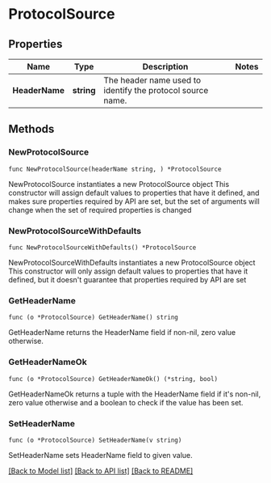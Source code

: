 # ProtocolSource

## Properties

Name | Type | Description | Notes
------------ | ------------- | ------------- | -------------
**HeaderName** | **string** | The header name used to identify the protocol source name. | 

## Methods

### NewProtocolSource

`func NewProtocolSource(headerName string, ) *ProtocolSource`

NewProtocolSource instantiates a new ProtocolSource object
This constructor will assign default values to properties that have it defined,
and makes sure properties required by API are set, but the set of arguments
will change when the set of required properties is changed

### NewProtocolSourceWithDefaults

`func NewProtocolSourceWithDefaults() *ProtocolSource`

NewProtocolSourceWithDefaults instantiates a new ProtocolSource object
This constructor will only assign default values to properties that have it defined,
but it doesn't guarantee that properties required by API are set

### GetHeaderName

`func (o *ProtocolSource) GetHeaderName() string`

GetHeaderName returns the HeaderName field if non-nil, zero value otherwise.

### GetHeaderNameOk

`func (o *ProtocolSource) GetHeaderNameOk() (*string, bool)`

GetHeaderNameOk returns a tuple with the HeaderName field if it's non-nil, zero value otherwise
and a boolean to check if the value has been set.

### SetHeaderName

`func (o *ProtocolSource) SetHeaderName(v string)`

SetHeaderName sets HeaderName field to given value.



[[Back to Model list]](../README.md#documentation-for-models) [[Back to API list]](../README.md#documentation-for-api-endpoints) [[Back to README]](../README.md)


